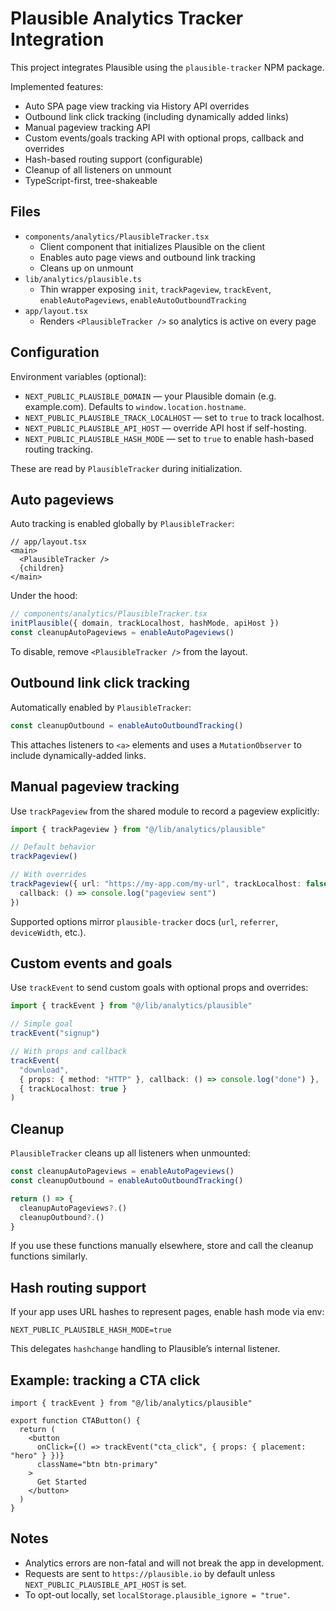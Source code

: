# Plausible Analytics Tracker Integration

This project integrates Plausible using the `plausible-tracker` NPM package.

Implemented features:

- Auto SPA page view tracking via History API overrides
- Outbound link click tracking (including dynamically added links)
- Manual pageview tracking API
- Custom events/goals tracking API with optional props, callback and overrides
- Hash-based routing support (configurable)
- Cleanup of all listeners on unmount
- TypeScript-first, tree-shakeable


## Files

- `components/analytics/PlausibleTracker.tsx`
  - Client component that initializes Plausible on the client
  - Enables auto page views and outbound link tracking
  - Cleans up on unmount
- `lib/analytics/plausible.ts`
  - Thin wrapper exposing `init`, `trackPageview`, `trackEvent`,
    `enableAutoPageviews`, `enableAutoOutboundTracking`
- `app/layout.tsx`
  - Renders `<PlausibleTracker />` so analytics is active on every page


## Configuration

Environment variables (optional):

- `NEXT_PUBLIC_PLAUSIBLE_DOMAIN` — your Plausible domain (e.g. example.com). Defaults to `window.location.hostname`.
- `NEXT_PUBLIC_PLAUSIBLE_TRACK_LOCALHOST` — set to `true` to track localhost.
- `NEXT_PUBLIC_PLAUSIBLE_API_HOST` — override API host if self-hosting.
- `NEXT_PUBLIC_PLAUSIBLE_HASH_MODE` — set to `true` to enable hash-based routing tracking.

These are read by `PlausibleTracker` during initialization.


## Auto pageviews

Auto tracking is enabled globally by `PlausibleTracker`:

```tsx
// app/layout.tsx
<main>
  <PlausibleTracker />
  {children}
</main>
```

Under the hood:

```ts
// components/analytics/PlausibleTracker.tsx
initPlausible({ domain, trackLocalhost, hashMode, apiHost })
const cleanupAutoPageviews = enableAutoPageviews()
```

To disable, remove `<PlausibleTracker />` from the layout.


## Outbound link click tracking

Automatically enabled by `PlausibleTracker`:

```ts
const cleanupOutbound = enableAutoOutboundTracking()
```

This attaches listeners to `<a>` elements and uses a `MutationObserver` to include dynamically-added links.


## Manual pageview tracking

Use `trackPageview` from the shared module to record a pageview explicitly:

```ts
import { trackPageview } from "@/lib/analytics/plausible"

// Default behavior
trackPageview()

// With overrides
trackPageview({ url: "https://my-app.com/my-url", trackLocalhost: false }, {
  callback: () => console.log("pageview sent")
})
```

Supported options mirror `plausible-tracker` docs (`url`, `referrer`, `deviceWidth`, etc.).


## Custom events and goals

Use `trackEvent` to send custom goals with optional props and overrides:

```ts
import { trackEvent } from "@/lib/analytics/plausible"

// Simple goal
trackEvent("signup")

// With props and callback
trackEvent(
  "download",
  { props: { method: "HTTP" }, callback: () => console.log("done") },
  { trackLocalhost: true }
)
```


## Cleanup

`PlausibleTracker` cleans up all listeners when unmounted:

```ts
const cleanupAutoPageviews = enableAutoPageviews()
const cleanupOutbound = enableAutoOutboundTracking()

return () => {
  cleanupAutoPageviews?.()
  cleanupOutbound?.()
}
```

If you use these functions manually elsewhere, store and call the cleanup functions similarly.


## Hash routing support

If your app uses URL hashes to represent pages, enable hash mode via env:

```
NEXT_PUBLIC_PLAUSIBLE_HASH_MODE=true
```

This delegates `hashchange` handling to Plausible’s internal listener.


## Example: tracking a CTA click

```tsx
import { trackEvent } from "@/lib/analytics/plausible"

export function CTAButton() {
  return (
    <button
      onClick={() => trackEvent("cta_click", { props: { placement: "hero" } })}
      className="btn btn-primary"
    >
      Get Started
    </button>
  )
}
```


## Notes

- Analytics errors are non-fatal and will not break the app in development.
- Requests are sent to `https://plausible.io` by default unless `NEXT_PUBLIC_PLAUSIBLE_API_HOST` is set.
- To opt-out locally, set `localStorage.plausible_ignore = "true"`.
